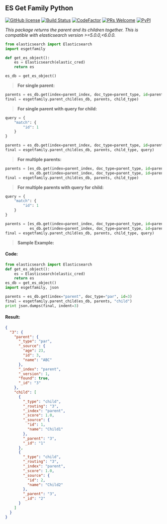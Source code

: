 ## **ES Get Family Python**

[![GitHub license](https://img.shields.io/badge/license-MIT-blue.svg)](https://github.com/plotlabs/esgetfamily-python/blob/master/LICENSE.txt) [![Build Status](https://travis-ci.org/plotlabs/esgetfamily-python.svg?branch=master)](https://travis-ci.org/plotlabs/esgetfamily-python) [![CodeFactor](https://www.codefactor.io/repository/github/plotlabs/esgetfamily-python/badge)](https://www.codefactor.io/repository/github/plotlabs/esgetfamily-python) [![PRs Welcome](https://img.shields.io/badge/PRs-welcome-brightgreen.svg)](https://www.plotlabs.io/) [![PyPI](https://img.shields.io/pypi/v/esgetfamily.svg)](https://pypi.org/project/esgetfamily/)

_This package returns the parent and its children together. This is compatible with elasticsearch version >=5.0.0,<6.0.0._

```python
from elasticsearch import Elasticsearch  
import esgetfamily

def get_es_object():  
    es = Elasticsearch(elastic_cred)  
    return es  

es_db = get_es_object()  
```

> **For single parent:**

```python
parents = es_db.get(index=parent_index, doc_type=parent_type, id=parent_id)  
final = esgetfamily.parent_child(es_db, parents, child_type)
```

> **For single parent with query for child:**

```python
query = {  
    "match": {  
        "id": 1  
    }  
}

parents = es_db.get(index=parent_index, doc_type=parent_type, id=parent_id)  
final = esgetfamily.parent_child(es_db, parents, child_type, query)
```

> **For multiple parents:**

```python
parents = [es_db.get(index=parent_index, doc_type=parent_type, id=parent_id),  
           es_db.get(index=parent_index, doc_type=parent_type, id=parent_id)]
final = esgetfamily.parent_child(es_db, parents, child_type)
```

> **For multiple parents with query for child:**

```python
query = {  
    "match": {  
        "id": 1  
    }  
}

parents = [es_db.get(index=parent_index, doc_type=parent_type, id=parent_id),  
           es_db.get(index=parent_index, doc_type=parent_type, id=parent_id)]  
final = esgetfamily.parent_child(es_db, parents, child_type, query)
```

> **Sample Example:**

#### Code:

```python
from elasticsearch import Elasticsearch
def get_es_object():  
    es = Elasticsearch(elastic_cred)  
    return es  
es_db = get_es_object()  
import esgetfamily, json

parents = es_db.get(index="parent", doc_type="par", id=3)
final = esgetfamily.parent_child(es_db, parents, "child")
print json.dumps(final, indent=3)
```

#### Result:

```json
{
  "3": {
    "parent": {
      "_type": "par",
      "_source": {
        "age": 23,
        "id": 3,
        "name": "ABC"
      },
      "_index": "parent",
      "_version": 1,
      "found": true,
      "_id": "3"
    },
    "child": [
      {
        "_type": "child",
        "_routing": "3",
        "_index": "parent",
        "_score": 1.0,
        "_source": {
          "id": 1,
          "name": "Child1"
        },
        "_parent": "3",
        "_id": "1"
      },
      {
        "_type": "child",
        "_routing": "3",
        "_index": "parent",
        "_score": 1.0,
        "_source": {
          "id": 2,
          "name": "Child2"
        },
        "_parent": "3",
        "_id": "2"
      }
    ]
  }
}
```
